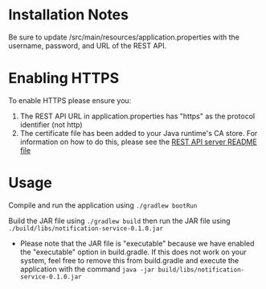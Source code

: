 # Installation Notes

Be sure to update /src/main/resources/application.properties with the username, password, and URL of the REST API.

# Enabling HTTPS

To enable HTTPS please ensure you:
1. The REST API URL in application.properties has "https" as the protocol identifier (not http)
2. The certificate file has been added to your Java runtime's CA store. For information on how to do this, please see the [REST API server README file](../RestApi/README.md)

# Usage

Compile and run the application using `./gradlew bootRun`

Build the JAR file using `./gradlew build` then run the JAR file using `./build/libs/notification-service-0.1.0.jar`
* Please note that the JAR file is "executable" because we have enabled the "executable" option in build.gradle. If this does not work on your system, feel free to remove this from build.gradle and execute the application with the command `java -jar build/libs/notification-service-0.1.0.jar`